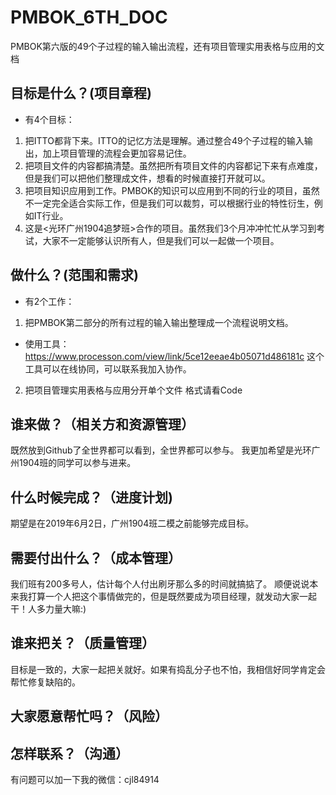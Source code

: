 # PMBOK_6TH_DOC
PMBOK第六版的49个子过程的输入输出流程，还有项目管理实用表格与应用的文档

## 目标是什么？(项目章程)
- 有4个目标：
1. 把ITTO都背下来。ITTO的记忆方法是理解。通过整合49个子过程的输入输出，加上项目管理的流程会更加容易记住。
2. 把项目文件的内容都搞清楚。虽然把所有项目文件的内容都记下来有点难度，但是我们可以把他们整理成文件，想看的时候直接打开就可以。
3. 把项目知识应用到工作。PMBOK的知识可以应用到不同的行业的项目，虽然不一定完全适合实际工作，但是我们可以裁剪，可以根据行业的特性衍生，例如IT行业。
4. 这是<光环广州1904追梦班>合作的项目。虽然我们3个月冲冲忙忙从学习到考试，大家不一定能够认识所有人，但是我们可以一起做一个项目。

## 做什么？(范围和需求)
- 有2个工作：
1. 把PMBOK第二部分的所有过程的输入输出整理成一个流程说明文档。
- 使用工具：
https://www.processon.com/view/link/5ce12eeae4b05071d486181c
这个工具可以在线协同，可以联系我加入协作。

2. 把项目管理实用表格与应用分开单个文件
格式请看Code

## 谁来做？（相关方和资源管理）
既然放到Github了全世界都可以看到，全世界都可以参与。
我更加希望是光环广州1904班的同学可以参与进来。

## 什么时候完成？（进度计划)
期望是在2019年6月2日，广州1904班二模之前能够完成目标。

## 需要付出什么？（成本管理）
我们班有200多号人，估计每个人付出刷牙那么多的时间就搞掂了。
顺便说说本来我打算一个人把这个事情做完的，但是既然要成为项目经理，就发动大家一起干！人多力量大嘛:)

## 谁来把关？（质量管理）
目标是一致的，大家一起把关就好。如果有捣乱分子也不怕，我相信好同学肯定会帮忙修复缺陷的。

## 大家愿意帮忙吗？（风险）


## 怎样联系？（沟通）
有问题可以加一下我的微信：cjl84914


